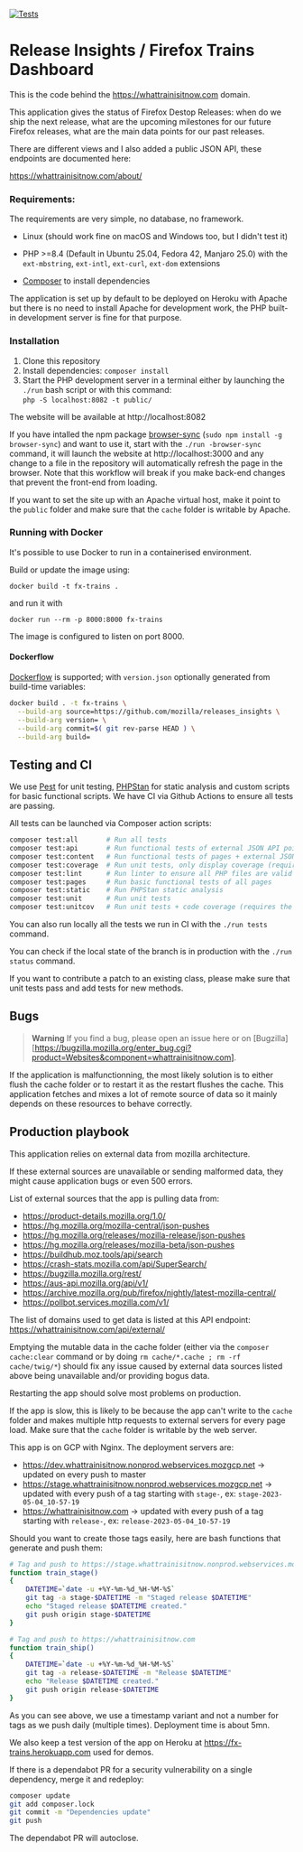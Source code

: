 [![Tests](https://github.com/mozilla/releases_insights/actions/workflows/tests.yml/badge.svg)](https://github.com/mozilla/releases_insights/actions/workflows/tests.yml)
# Release Insights / Firefox Trains Dashboard

This is the code behind the https://whattrainisitnow.com domain.

This application gives the status of Firefox Destop Releases: when do we ship the next release, what are the upcoming milestones for our future Firefox releases, what are the main data points for our past releases.

There are different views and I also added a public JSON API, these endpoints are documented here:

https://whattrainisitnow.com/about/

### Requirements:

The requirements are very simple, no database, no framework.

- Linux (should work fine on macOS and Windows too, but I didn't test it)

- PHP >=8.4 (Default in Ubuntu 25.04, Fedora 42, Manjaro 25.0) with the `ext-mbstring`, `ext-intl`, `ext-curl`, `ext-dom` extensions

- [Composer](https://getcomposer.org/) to install dependencies

The application is set up by default to be deployed on Heroku with Apache but there is no need to install Apache for development work, the PHP built-in development server is fine for that purpose.

### Installation

1. Clone this repository
2. Install dependencies: `composer install`
3. Start the PHP development server in a terminal either by launching the `./run` bash script or with this command:<br>
  `php -S localhost:8082 -t public/`

The website will be available at http://localhost:8082

If you have intalled the npm package [browser-sync](https://browsersync.io/) (`sudo npm install -g browser-sync`) and want to use it, start with the `./run -browser-sync` command, it will launch the website at http://localhost:3000 and any change to a file in the repository will automatically refresh the page in the browser. Note that this workflow will break if you make back-end changes that prevent the front-end from loading.

If you want to set the site up with an Apache virtual host, make it point to the `public` folder and make sure that the `cache` folder is writable by Apache.

### Running with Docker

It's possible to use Docker to run in a containerised environment.

Build or update the image using:
```
docker build -t fx-trains .
```
and run it with
```
docker run --rm -p 8000:8000 fx-trains
```

The image is configured to listen on port 8000.

#### Dockerflow

[Dockerflow](https://github.com/mozilla-services/Dockerflow) is supported; with `version.json` optionally generated from build-time variables:

```bash
docker build . -t fx-trains \
  --build-arg source=https://github.com/mozilla/releases_insights \
  --build-arg version= \
  --build-arg commit=$( git rev-parse HEAD ) \
  --build-arg build=
```

## Testing and CI

We use [Pest](https://pestphp.com/Pest) for unit testing, [PHPStan](https://phpstan.org/) for static analysis and custom scripts for basic functional scripts. We have CI via Github Actions to ensure all tests are passing.

All tests can be launched via Composer action scripts:

```bash
composer test:all       # Run all tests
composer test:api       # Run functional tests of external JSON API points
composer test:content   # Run functional tests of pages + external JSON API points
composer test:coverage  # Run unit tests, only display coverage (requires the Xdebug extension)
composer test:lint      # Run linter to ensure all PHP files are valid
composer test:pages     # Run basic functional tests of all pages
composer test:static    # Run PHPStan static analysis
composer test:unit      # Run unit tests
composer test:unitcov   # Run unit tests + code coverage (requires the Xdebug extension)

```

You can also run locally all the tests we run in CI with the `./run tests` command.

You can check if the local state of the branch is in production with the `./run status` command.

If you want to contribute a patch to an existing class, please make sure that unit tests pass and add tests for new methods.

## Bugs
> **Warning**
If you find a bug, please open an issue here or on [Bugzilla][https://bugzilla.mozilla.org/enter_bug.cgi?product=Websites&component=whattrainisitnow.com].

If the application is malfunctionning, the most likely solution is to either flush the cache folder or to restart it as the restart flushes the cache. This application fetches and mixes a lot of remote source of data so it mainly depends on these resources to behave correctly.

## Production playbook

This application relies on external data from mozilla architecture.

If these external sources are unavailable or sending malformed data, they might cause application bugs or even 500 errors.

List of external sources that the app is pulling data from:
- https://product-details.mozilla.org/1.0/
- https://hg.mozilla.org/mozilla-central/json-pushes
- https://hg.mozilla.org/releases/mozilla-release/json-pushes
- https://hg.mozilla.org/releases/mozilla-beta/json-pushes
- https://buildhub.moz.tools/api/search
- https://crash-stats.mozilla.com/api/SuperSearch/
- https://bugzilla.mozilla.org/rest/
- https://aus-api.mozilla.org/api/v1/
- https://archive.mozilla.org/pub/firefox/nightly/latest-mozilla-central/
- https://pollbot.services.mozilla.com/v1/

The list of domains used to get data is listed at this API endpoint:
https://whattrainisitnow.com/api/external/

Emptying the mutable data in the cache folder (either via the `composer cache:clear` command or by doing `rm cache/*.cache ; rm -rf cache/twig/*`) should fix any issue caused by external data sources listed above being unavailable and/or providing bogus data.

Restarting the app should solve most problems on production.

If the app is slow, this is likely to be because the app can't write to the `cache` folder and makes multiple http requests to external servers for every page load. Make sure that the `cache` folder is writable by the web server.


This app is on GCP with Nginx. The deployment servers are:
- https://dev.whattrainisitnow.nonprod.webservices.mozgcp.net -> updated on every push to master
- https://stage.whattrainisitnow.nonprod.webservices.mozgcp.net -> updated with every push of a tag starting with `stage-`, ex: `stage-2023-05-04_10-57-19`
- https://whattrainisitnow.com -> updated with every push of a tag starting with `release-`, ex: `release-2023-05-04_10-57-19`

Should you want to create those tags easily, here are bash functions that generate and push them:
```bash
# Tag and push to https://stage.whattrainisitnow.nonprod.webservices.mozgcp.net
function train_stage()
{
    DATETIME=`date -u +%Y-%m-%d_%H-%M-%S`
    git tag -a stage-$DATETIME -m "Staged release $DATETIME"
    echo "Staged release $DATETIME created."
    git push origin stage-$DATETIME
}

# Tag and push to https://whattrainisitnow.com
function train_ship()
{
    DATETIME=`date -u +%Y-%m-%d_%H-%M-%S`
    git tag -a release-$DATETIME -m "Release $DATETIME"
    echo "Release $DATETIME created."
    git push origin release-$DATETIME
}
```
As you can see above, we use a timestamp variant and not a number for tags as we push daily (multiple times).
Deployment time is about 5mn.

We also keep a test version of the app on Heroku at https://fx-trains.herokuapp.com used for demos.

If there is a dependabot PR for a security vulnerability on a single dependency, merge it and redeploy:

```bash
composer update
git add composer.lock
git commit -m "Dependencies update"
git push
````

The dependabot PR will autoclose.
